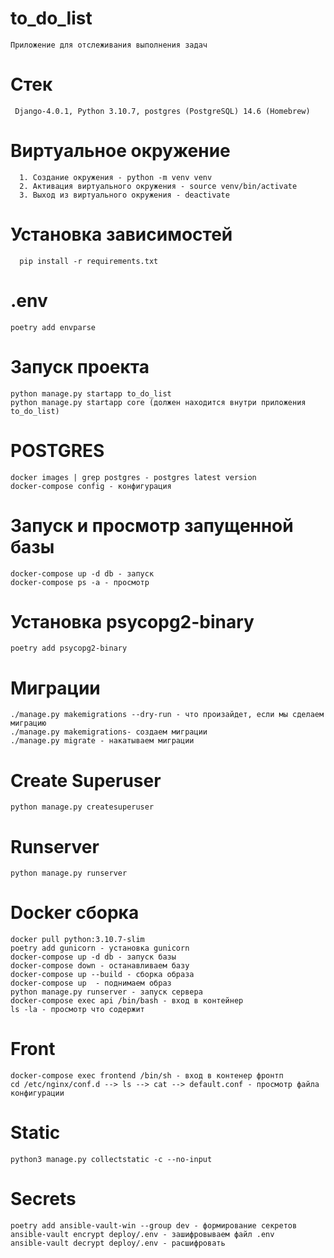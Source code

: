 # to_do_list
    
    Приложение для отслеживания выполнения задач

# Cтек 
     Django-4.0.1, Python 3.10.7, postgres (PostgreSQL) 14.6 (Homebrew)

# Виртуальное окружение
      1. Создание окружения - python -m venv venv
      2. Активация виртуального окружения - source venv/bin/activate
      3. Выход из виртуального окружения - deactivate

# Установка зависимостей
      pip install -r requirements.txt

# .env
    poetry add envparse

# Запуск проекта
    python manage.py startapp to_do_list 
    python manage.py startapp core (должен находится внутри приложения to_do_list)

# POSTGRES 
    docker images | grep postgres - postgres latest version
    docker-compose config - конфигурация 

# Запуск и просмотр запущенной базы
    docker-compose up -d db - запуск
    docker-compose ps -a - просмотр


# Установка psycopg2-binary
    poetry add psycopg2-binary

# Миграции
    ./manage.py makemigrations --dry-run - что произайдет, если мы сделаем миграцию
    ./manage.py makemigrations- создаем миграции
    ./manage.py migrate - накатываем миграции
 
# Create Superuser
    python manage.py createsuperuser

# Runserver 
    python manage.py runserver

# Docker сборка
    docker pull python:3.10.7-slim
    poetry add gunicorn - установка gunicorn
    docker-compose up -d db - запуск базы
    docker-compose down - останавливаем базу
    docker-compose up --build - сборка образа
    docker-compose up  - поднимаем образ
    python manage.py runserver - запуск сервера
    docker-compose exec api /bin/bash - вход в контейнер
    ls -la - просмотр что содержит

# Front
    docker-compose exec frontend /bin/sh - вход в контенер фронтп
    cd /etc/nginx/conf.d --> ls --> cat --> default.conf - просмотр файла конфигурации

# Static 
    python3 manage.py collectstatic -c --no-input

# Secrets
    poetry add ansible-vault-win --group dev - формирование секретов
    ansible-vault encrypt deploy/.env - зашифровываем файл .env
    ansible-vault decrypt deploy/.env - расшифровать